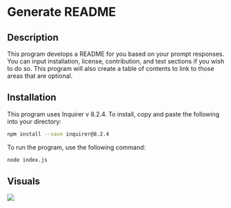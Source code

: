 # Generate README

## Description
This program develops a README for you based on your prompt responses. You can input installation, license, contribution, and test sections if you wish to do so. This program will also create a table of contents to link to those areas that are optional.

## Installation
This program uses Inquirer v 8.2.4. To install, copy and paste the following into your directory:

```sh
npm install --save inquirer@8.2.4
```

To run the program, use the following command:

```sh
node index.js
```

## Visuals
![](./assets/2022-12-20%2010-34-33.gif)
